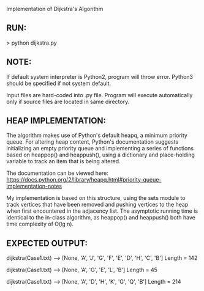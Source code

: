 Implementation of Dijkstra's Algorithm

## RUN:

\> python dijkstra.py

## NOTE:

If default system interpreter is Python2, program will throw error.
Python3 should be specified if not system default.

Input files are hard-coded into .py file. Program will execute automatically
only if source files are located in same directory.

## HEAP IMPLEMENTATION:

The algorithm makes use of Python's default heapq, a minimum priority queue.
For altering heap content, Python's documentation suggests initializing an empty
priority queue and implementing a series of functions based on heappop() and
heappush(), using a dictionary and place-holding variable to track an item that
is being altered.

The documentation can be viewed here:
https://docs.python.org/2/library/heapq.html#priority-queue-implementation-notes

My implementation is based on this structure, using the sets module to track
vertices that have been removed and pushing vertices to the heap when first
encountered in the adjacency list. The asymptotic running time is identical
to the in-class algorithm, as heappop() and heappush() both have time complexity
of O(lg n).


## EXPECTED OUTPUT:

dijkstra(Case1.txt) --> [None, 'A', 'J', 'G', 'F', 'E', 'D', 'H', 'C', 'B']  Length = 142

dijkstra(Case1.txt) --> [None, 'A', 'G', 'E', 'L', 'B']  Length = 45

dijkstra(Case1.txt) --> [None, 'A', 'D', 'H', 'K', 'G', 'Q', 'B']  Length = 214